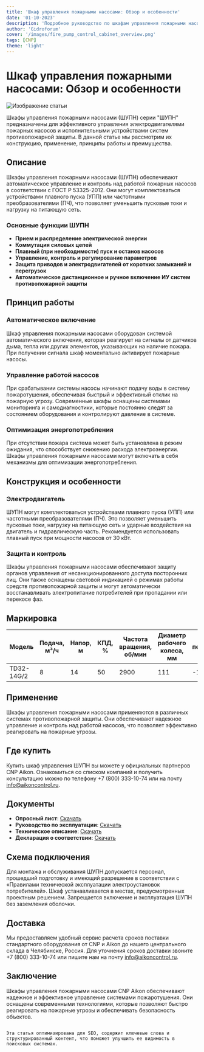 ```yaml
---
title: 'Шкаф управления пожарными насосами: Обзор и особенности'
date: '01-10-2023'
description: 'Подробное руководство по шкафам управления пожарными насосами CNP Aikon, их применению, конструкции и преимуществам.'
author: 'Gidroforum'
cover: '/images/fire_pump_control_cabinet_overview.png'
tags: [CNP]
theme: 'light'
---
```


# Шкаф управления пожарными насосами: Обзор и особенности

![Изображение статьи](/images/fire_pump_control_cabinet_overview.jpg)

Шкафы управления пожарными насосами (ШУПН) серии "ШУПН" предназначены для эффективного управления электродвигателями пожарных насосов и исполнительными устройствами систем противопожарной защиты. В данной статье мы рассмотрим их конструкцию, применение, принципы работы и преимущества.

## Описание

Шкафы управления пожарными насосами (ШУПН) обеспечивают автоматическое управление и контроль над работой пожарных насосов в соответствии с ГОСТ Р 53325-2012. Они могут комплектоваться устройствами плавного пуска (УПП) или частотными преобразователями (ПЧ), что позволяет уменьшить пусковые токи и нагрузку на питающую сеть.

### Основные функции ШУПН

- **Прием и распределение электрической энергии**
- **Коммутация силовых цепей**
- **Плавный (при необходимости) пуск и останов насосов**
- **Управление, контроль и регулирование параметров**
- **Защита приводов и электродвигателей от коротких замыканий и перегрузок**
- **Автоматическое дистанционное и ручное включение ИУ систем противопожарной защиты**

## Принцип работы

### Автоматическое включение

Шкаф управления пожарными насосами оборудован системой автоматического включения, которая реагирует на сигналы от датчиков дыма, тепла или других элементов, указывающих на наличие пожара. При получении сигнала шкаф моментально активирует пожарные насосы.

### Управление работой насосов

При срабатывании системы насосы начинают подачу воды в систему пожаротушения, обеспечивая быстрый и эффективный отклик на пожарную угрозу. Современные шкафы оснащены системами мониторинга и самодиагностики, которые постоянно следят за состоянием оборудования и контролируют давление в системе.

### Оптимизация энергопотребления

При отсутствии пожара система может быть установлена в режим ожидания, что способствует снижению расхода электроэнергии. Шкафы управления пожарными насосами могут включать в себя механизмы для оптимизации энергопотребления.

## Конструкция и особенности

### Электродвигатель

ШУПН могут комплектоваться устройствами плавного пуска (УПП) или частотными преобразователями (ПЧ). Это позволяет уменьшить пусковые токи, нагрузку на питающую сеть и ударные воздействия на двигатель и гидравлическую часть. Рекомендуется использовать плавный пуск при мощности насосов от 30 кВт.

### Защита и контроль

Шкафы управления пожарными насосами обеспечивают защиту органов управления от несанкционированного доступа посторонних лиц. Они также оснащены световой индикацией о режимах работы средств противопожарной защиты и могут автоматически восстанавливать электропитание потребителей при пропадании или перекосе фаз.

## Маркировка

| Модель         | Подача, м³/ч | Напор, м  | КПД, % | Частота вращения, об/мин | Диаметр рабочего колеса, мм | Температура перекачиваемой среды, ℃ | Диаметр присоединения, мм | Мощность, кВт | Масса, кг |
|----------------|-------------|----------|-------|---------------------|------------------------|-----------------------------------|----------------------------|--------------|----------|
| TD32-14G/2     | 8           | 14       | 50    | 2900                 | 111                     | -15~110                          | 32                              | 0,75         | 33      |

## Применение

Шкафы управления пожарными насосами применяются в различных системах противопожарной защиты. Они обеспечивают надежное управление и контроль над работой насосов, что позволяет эффективно реагировать на пожарные угрозы.

## Где купить

Купить шкаф управления ШУПН вы можете у официальных партнеров CNP Aikon. Ознакомиться со списком компаний и получить консультацию можно по телефону +7 (800) 333-10-74 или на почту info@aikoncontrol.ru.

## Документы

- **Опросный лист**: [Скачать](path_to_oprosnyy_list)
- **Руководство по эксплуатации**: [Скачать](path_to_rukovodstvo)
- **Техническое описание**: [Скачать](path_to_technical_description)
- **Декларация о соответствии**: [Скачать](path_to_declaration)

## Схема подключения

Для монтажа и обслуживания ШУПН допускается персонал, прошедший подготовку и имеющий разрешение в соответствии с «Правилами технической эксплуатации электроустановок потребителей». Шкаф устанавливается в местах, предусмотренных проектным решением. Запрещается включение и эксплуатация ШУПН без заземления оболочки.

## Доставка

Мы предоставляем удобный сервис расчета сроков поставки стандартного оборудования от CNP и Aikon до нашего центрального склада в Челябинске, Россия. Для уточнения сроков доставки звоните +7 (800) 333-10-74 или пишите нам на почту info@aikoncontrol.ru.

## Заключение

Шкафы управления пожарными насосами CNP Aikon обеспечивают надежное и эффективное управление системами пожаротушения. Они оснащены современными технологиями, которые позволяют быстро реагировать на пожарные угрозы и обеспечивать безопасность объектов.
```

Эта статья оптимизирована для SEO, содержит ключевые слова и структурированный контент, что поможет улучшить ее видимость в поисковых системах.